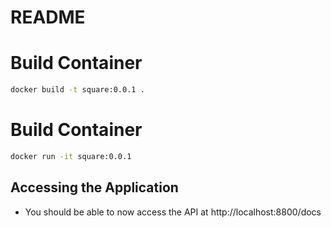 # README

# Build Container

```bash
docker build -t square:0.0.1 .
```
# Build Container

```bash
docker run -it square:0.0.1
```
## Accessing the Application
- You should be able to now access the API at http://localhost:8800/docs
